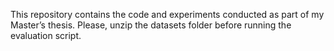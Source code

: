 This repository contains the code and experiments conducted as part of my Master’s thesis.
Please, unzip the datasets folder before running the evaluation script.
